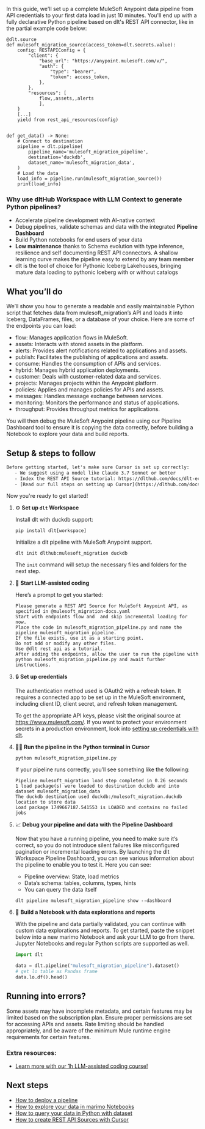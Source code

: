 In this guide, we'll set up a complete MuleSoft Anypoint data pipeline from API credentials to your first data load in just 10 minutes. You'll end up with a fully declarative Python pipeline based on dlt's REST API connector, like in the partial example code below:

```python-outcome
@dlt.source
def mulesoft_migration_source(access_token=dlt.secrets.value):
    config: RESTAPIConfig = {
        "client": {
            "base_url": "https://anypoint.mulesoft.com/v/",
            "auth": {
                "type": "bearer",
                "token": access_token,
            },
        },
        "resources": [
            flow,,assets,,alerts
            ],
    }
    [...]
    yield from rest_api_resources(config)


def get_data() -> None:
    # Connect to destination
    pipeline = dlt.pipeline(
        pipeline_name='mulesoft_migration_pipeline',
        destination='duckdb',
        dataset_name='mulesoft_migration_data', 
    )
    # Load the data
    load_info = pipeline.run(mulesoft_migration_source())
    print(load_info) 
```

### Why use dltHub Workspace with LLM Context to generate Python pipelines?

- Accelerate pipeline development with AI-native context
- Debug pipelines, validate schemas and data with the integrated **Pipeline Dashboard**
- Build Python notebooks for end users of your data
- **Low maintenance** thanks to Schema evolution with type inference, resilience and self documenting REST API connectors. A shallow learning curve makes the pipeline easy to extend by any team member
- dlt is the tool of choice for Pythonic Iceberg Lakehouses, bringing mature data loading to pythonic Iceberg with or without catalogs

## What you’ll do

We’ll show you how to generate a readable and easily maintainable Python script that fetches data from mulesoft_migration’s API and loads it into Iceberg, DataFrames, files, or a database of your choice. Here are some of the endpoints you can load:

- flow: Manages application flows in MuleSoft.
- assets: Interacts with stored assets in the platform.
- alerts: Provides alert notifications related to applications and assets.
- publish: Facilitates the publishing of applications and assets.
- consume: Handles the consumption of APIs and services.
- hybrid: Manages hybrid application deployments.
- customer: Deals with customer-related data and services.
- projects: Manages projects within the Anypoint platform.
- policies: Applies and manages policies for APIs and assets.
- messages: Handles message exchange between services.
- monitoring: Monitors the performance and status of applications.
- throughput: Provides throughput metrics for applications.

You will then debug the MuleSoft Anypoint pipeline using our Pipeline Dashboard tool to ensure it is copying the data correctly, before building a Notebook to explore your data and build reports.

## Setup & steps to follow

```default
Before getting started, let's make sure Cursor is set up correctly:
   - We suggest using a model like Claude 3.7 Sonnet or better
   - Index the REST API Source tutorial: https://dlthub.com/docs/dlt-ecosystem/verified-sources/rest_api/ and add it to context as **@dlt rest api**
   - [Read our full steps on setting up Cursor](https://dlthub.com/docs/dlt-ecosystem/llm-tooling/cursor-restapi#23-configuring-cursor-with-documentation)
```

Now you're ready to get started!

1. ⚙️ **Set up `dlt` Workspace**
    
    Install dlt with duckdb support:
    ```shell
    pip install dlt[workspace]
    ```

    Initialize a dlt pipeline with MuleSoft Anypoint support.
    ```shell
    dlt init dlthub:mulesoft_migration duckdb
    ```

    The `init` command will setup the necessary files and folders for the next step.
    
2. 🤠 **Start LLM-assisted coding**
    
    Here’s a prompt to get you started:
    
    ```prompt
    Please generate a REST API Source for MuleSoft Anypoint API, as specified in @mulesoft_migration-docs.yaml 
    Start with endpoints flow and  and skip incremental loading for now. 
    Place the code in mulesoft_migration_pipeline.py and name the pipeline mulesoft_migration_pipeline. 
    If the file exists, use it as a starting point. 
    Do not add or modify any other files. 
    Use @dlt rest api as a tutorial. 
    After adding the endpoints, allow the user to run the pipeline with python mulesoft_migration_pipeline.py and await further instructions.
    ```

    
3. 🔒 **Set up credentials** 
    
    The authentication method used is OAuth2 with a refresh token. It requires a connected app to be set up in the MuleSoft environment, including client ID, client secret, and refresh token management.
    
    To get the appropriate API keys, please visit the original source at https://www.mulesoft.com/.
    If you want to protect your environment secrets in a production environment, look into [setting up credentials with dlt](https://dlthub.com/docs/walkthroughs/add_credentials).
    
4. 🏃‍♀️ **Run the pipeline in the Python terminal in Cursor**
    
    ```shell
    python mulesoft_migration_pipeline.py
    ```
    
    If your pipeline runs correctly, you’ll see something like the following:
    
    ```shell
    Pipeline mulesoft_migration load step completed in 0.26 seconds
    1 load package(s) were loaded to destination duckdb and into dataset mulesoft_migration_data
    The duckdb destination used duckdb:/mulesoft_migration.duckdb location to store data
    Load package 1749667187.541553 is LOADED and contains no failed jobs
    ```
    
5. 📈 **Debug your pipeline and data with the Pipeline Dashboard**

    Now that you have a running pipeline, you need to make sure it’s correct, so you do not introduce silent failures like misconfigured pagination or incremental loading errors. By launching the dlt Workspace Pipeline Dashboard, you can see various information about the pipeline to enable you to test it. Here you can see:
    - Pipeline overview: State, load metrics
    - Data’s schema: tables, columns, types, hints
    - You can query the data itself
    
    ```shell
    dlt pipeline mulesoft_migration_pipeline show --dashboard
    ```
    
6. 🐍 **Build a Notebook with data explorations and reports**

    With the pipeline and data partially validated, you can continue with custom data explorations and reports. To get started, paste the snippet below into a new marimo Notebook and ask your LLM to go from there. Jupyter Notebooks and regular Python scripts are supported as well.

    
    ```python
    import dlt

   data = dlt.pipeline("mulesoft_migration_pipeline").dataset()
   # get lo table as Pandas frame
   data.lo.df().head()
    ```

## Running into errors?

Some assets may have incomplete metadata, and certain features may be limited based on the subscription plan. Ensure proper permissions are set for accessing APIs and assets. Rate limiting should be handled appropriately, and be aware of the minimum Mule runtime engine requirements for certain features.

### Extra resources:

- [Learn more with our 1h LLM-assisted coding course!](https://www.youtube.com/watch?v=GGid70rnJuM)

## Next steps

- [How to deploy a pipeline](https://dlthub.com/docs/walkthroughs/deploy-a-pipeline)
- [How to explore your data in marimo Notebooks](https://dlthub.com/docs/general-usage/dataset-access/marimo)
- [How to query your data in Python with dataset](https://dlthub.com/docs/general-usage/dataset-access/dataset)
- [How to create REST API Sources with Cursor](https://dlthub.com/docs/dlt-ecosystem/llm-tooling/cursor-restapi)